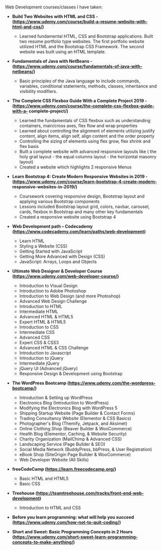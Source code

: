 Web Development courses/classes I have taken:

* **Build Two Websites with HTML and CSS - (https://www.udemy.com/course/build-a-resume-website-with-html-and-css/)**
	*	Learned fundamental HTML, CSS and Bootstrap applications. Built two resume portfolio type websites. The first portfolio 	        website utilized HTML and the Bootstrap CSS Framework. The second website was built using an HTML template.

* **Fundamentals of Java with NetBeans - (https://www.udemy.com/course/fundamentals-of-java-with-netbeans/)**
	*	Basic principles of the Java language to include commands, variables, conditional statements, methods, classes, 			inheritance and visibility modifiers. 
	
* **The Complete CSS Flexbox Guide With a Complete Project 2019 - (https://www.udemy.com/course/the-complete-css-flexbox-guide-with-a-								           complete-project/)**
	*	Learned the fundamentals of CSS flexbox such as understanding containers, main/cross axes, flex flow and wrap properties
	*	Learned about controlling the alignment of elements utilizing justify content, align items, align self, align content 			and the order property
	*	Controlling the sizing of elements using flex grow, flex shrink and flex basis
	*	Built a complete website with advanced responsive layouts like ( the holy grail layout - the equal columns layout - the 		horizontal masonry layout)
	*	Created a website which highlights 2 responsive Menus

* **Learn Bootstrap 4: Create Modern Responsive Websites in 2019 - (https://www.udemy.com/course/learn-bootstrap-4-create-modern-									    responsive-websites-in-2019/)**
	*	Coursework covering responsive design, Bootstrap layout and applying various Bootstrap components
	*	Lessons included Bootstrap layout grid, colors, navbar, carousel, cards, flexbox in Bootstrap and many other key 			fundamentals
	*	Created a responsive website using Bootstrap 4
	

* **Web Development path – Codecademy (https://www.codecademy.com/learn/paths/web-development)**
	* 	Learn HTML
	*	Styling a Website (CSS)
	*	Getting Started with JavaScript
	*	Getting More Advanced with Design (CSS)
	*	JavaScript: Arrays, Loops and Objects
	
*	**Ultimate Web Designer & Developer Course (https://www.udemy.com/web-developer-course/)**

	*	Introduction to Visual Design
	*	Introduction to Adobe Photoshop
	*	Introduction to Web Design (and more Photoshop)
	*	Advanced Web Design Challenge
	*	Introduction to HTML
	*	Intermediate HTML
	*	Advanced HTML & HTML5
	*	Expert HTML & HTML5
	*	Introduction to CSS
	*	Intermediate CSS
	*	Advanced CSS
	*	Expert CSS & CSS3
	*	Advanced HTML & CSS Challenge
	*	Introduction to Javascript
	*	Introduction to jQuery
	*	Intermediate jQuery
	*	jQuery UI (Advanced jQuery)
	*	Responsive Design & Development using Bootstrap
	
*	**The WordPress Bootcamp (https://www.udemy.com/the-wordpress-bootcamp/)**
	*	Introduction & Setting up WordPress
	*	Electronics Blog (Introduction to WordPress)
	*	Modifying the Electronics Blog with WordPress 5
	*	Shipping Startup Website (Page Builder & Contact Forms)
	*	Trading Consultancy Website (Elementor & CSS Basics)
	*	Photographer's Blog (Themify, Jetpack, and Aksimet)
	*	Online Clothing Shop (Beaver Builder & WooCommerce)
	*	Health Blog (Elementor, Caching, & Website Security)
	*	Charity Organization (MailChimp & Advanced CSS)
	*	Landscaping Service (Page Builder & SEO)
	*	Social Media Network (BuddyPress, bbPress, & User Registration)
	*	eBook Shop (SiteOrigin Page Builder & WooCommerce)
	*	Web Developer Website (All Skills)
*	**freeCodeCamp (https://learn.freecodecamp.org/)**
	*	Basic HTML and HTML5
	*	Basic CSS
*	**Treehouse (https://teamtreehouse.com/tracks/front-end-web-development)**
	*	Introduction to HTML and CSS
*	**Before you learn programming: what will help you succeed (https://www.udemy.com/how-not-to-quit-coding/)**
*	**Short and Sweet: Basic Programming Concepts in 2 Hours (https://www.udemy.com/short-sweet-learn-programming-concepts-to-make-anything/)**
